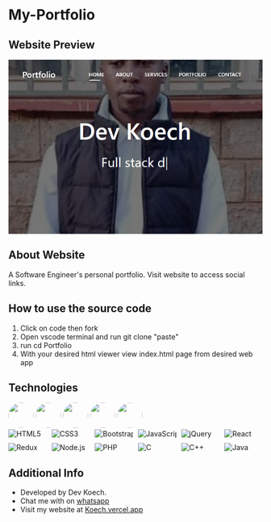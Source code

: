 # My-Portfolio
## Website Preview
<a href="Koech.vercel.app"><div style="width: 100%; height: auto;">
  <img src="img/webPreview.png" alt="Web Preview" style="max-width: 100%; height: auto; display: block; margin: 0 auto; ">
</div>
</a>

## About Website 
A Software Engineer's personal portfolio. Visit website to access social links.

## How to use the source code
<ol>
  <li>Click on code then fork</li>
  <li>Open vscode terminal and run git clone "paste"</li>
  <li>run cd Portfolio</li>
  <li>With your desired html viewer view index.html page from desired web app</li>
</ol>

## Technologies

<div style="white-space: nowrap;">
  <img src="https://upload.wikimedia.org/wikipedia/commons/thumb/6/61/HTML5_logo_and_wordmark.svg/1024px-HTML5_logo_and_wordmark.svg.png" style="border-radius: 50%; width: 50px; height: 50px; display: inline-block;">
  <img src="https://img.freepik.com/free-icon/css_318-698167.jpg" style="border-radius: 50%; width: 50px; height: 50px; display: inline-block;">
  <img src="https://technokrats.in/wp-content/uploads/2020/11/Content1-7.png" style="border-radius: 50%; width: 50px; height: 50px; display: inline-block;">
  <img src="https://techvccloud.mediacdn.vn/2018/11/23/js-15429579443112042672363-crop-1542957949936317424252.png" style="border-radius: 50%; width: 50px; height: 50px; display: inline-block;">
  <img src="https://upload.wikimedia.org/wikipedia/commons/thumb/b/b2/Bootstrap_logo.svg/1200px-Bootstrap_logo.svg.png" style="border-radius: 50%; width: 50px; height: 50px; display: inline-block;">
  <div style="display: grid; grid-template-columns: repeat(6, 1fr); grid-gap: 10px;">
    <a href="https://en.wikipedia.org/wiki/HTML5" target="_blank" rel="noopener noreferrer" style="text-decoration: none;"><img src="https://upload.wikimedia.org/wikipedia/commons/3/38/HTML5_Badge.svg" alt="HTML5" width="50px" height="50px" /></a>
    <a href="https://en.wikipedia.org/wiki/CSS3" target="_blank" rel="noopener noreferrer" style="text-decoration: none;"><img src="https://upload.wikimedia.org/wikipedia/commons/6/62/CSS3_logo.svg" alt="CSS3" width="50px" height="50px" /></a>
    <a href="https://getbootstrap.com/" target="_blank" rel="noopener noreferrer" style="text-decoration: none;"><img src="https://upload.wikimedia.org/wikipedia/commons/b/b2/Bootstrap_logo.svg" alt="Bootstrap" width="50px" height="50px" /></a>
    <a href="https://en.wikipedia.org/wiki/JavaScript" target="_blank" rel="noopener noreferrer" style="text-decoration: none;"><img src="https://upload.wikimedia.org/wikipedia/commons/9/99/Unofficial_JavaScript_logo_2.svg" alt="JavaScript" width="50px" height="50px" /></a>
    <a href="https://jquery.com/" target="_blank" rel="noopener noreferrer" style="text-decoration: none;"><img src="https://www.interviewbit.com/blog/wp-content/uploads/2021/10/jquery-logo-vertical_large_square.png" alt="jQuery" width="50px" height="50px" /></a>
    <a href="https://en.wikipedia.org/wiki/React_(JavaScript_library)" target="_blank" rel="noopener noreferrer" style="text-decoration: none;"><img src="https://upload.wikimedia.org/wikipedia/commons/a/a7/React-icon.svg" alt="React" width="50px" height="50px" /></a>
    <a href="https://redux.js.org/" target="_blank" rel="noopener noreferrer" style="text-decoration: none;"><img src="https://upload.wikimedia.org/wikipedia/commons/4/49/Redux.png" alt="Redux" width="65px" height="50px" /></a>
    <a href="https://nodejs.org/" target="_blank" rel="noopener noreferrer" style="text-decoration: none;"><img src="https://upload.wikimedia.org/wikipedia/commons/d/d9/Node.js_logo.svg" alt="Node.js" width="60px" height="50px" /></a>
    <a href="https://www.php.net/" target="_blank" rel="noopener noreferrer" style="text-decoration: none;"><img src="https://upload.wikimedia.org/wikipedia/commons/2/27/PHP-logo.svg" alt="PHP" width="50px" height="50px" /></a>
    <a href="https://en.wikipedia.org/wiki/C_(programming_language)" target="_blank" rel="noopener noreferrer" style="text-decoration: none;"><img src="https://upload.wikimedia.org/wikipedia/commons/1/19/C_Logo.png" alt="C" width="50px" height="50px" /></a>
    <a href="https://en.wikipedia.org/wiki/C%2B%2B" target="_blank" rel="noopener noreferrer" style="text-decoration: none;"><img src="https://upload.wikimedia.org/wikipedia/commons/1/18/ISO_C%2B%2B_Logo.svg" alt="C++" width="50px" height="50px" /></a>
    <a href="https://www.java.com/" target="_blank" rel="noopener noreferrer" style="text-decoration: none;"><img src="https://upload.wikimedia.org/wikipedia/en/3/30/Java_programming_language_logo.svg" alt="Java" width="50px" height="50px" /></a>
</div>
</div>


## Additional Info
<ul>
  <li>Developed by Dev Koech.</li>
  <li>Chat me with on <a href = "https://wa.me/+254718260982">whatsapp</a></li>
  <li>Visit my website at <a href="roberto-georges.vercel.app">Koech.vercel.app</a></li>
</ul>
